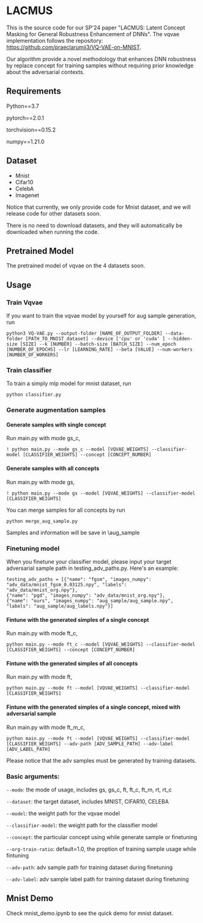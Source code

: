# LACMUS
This is the source code for our SP'24 paper "LACMUS: Latent Concept Masking for General Robustness Enhancement of DNNs". The vqvae implementation follows the repository: https://github.com/praeclarumjj3/VQ-VAE-on-MNIST.

Our algorithm provide a novel methodology that enhances DNN robustness by replace concept for training samples without requiring prior knowledge about the adversarial contexts.

## Requirements
Python==3.7

pytorch==2.0.1

torchvision==0.15.2

numpy==1.21.0

## Dataset
- Mnist
- Cifar10
- CelebA
- Imagenet

Notice that currently, we only provide code for Mnist dataset, and we will release code for other datasets soon. 

There is no need to download datasets, and they will automatically be downloaded when running the code.

## Pretrained Model 
The pretrained model of vqvae on the 4 datasets soon.

## Usage
### Train Vqvae
If you want to train the vqvae model by yourself for aug sample generation, run

```python3 VQ-VAE.py --output-folder [NAME_OF_OUTPUT_FOLDER] --data-folder [PATH_TO_MNIST_dataset] --device ['cpu' or 'cuda' ] --hidden-size [SIZE] --k [NUMBER] --batch-size [BATCH_SIZE] --num_epoch [NUMBER_OF_EPOCHS] --lr [LEARNING_RATE] --beta [VALUE] --num-workers [NUMBER_OF_WORKERS]```

### Train classifier
To train a simply mlp model for mnist dataset, run 

```python classifier.py```


### Generate augmentation samples

#### Generate samples with single concept
Run main.py with mode gs_c,

```! python main.py --mode gs_c --model [VQVAE_WEIGHTS] --classifier-model [CLASSIFIER_WEIGHTS] --concept [CONCEPT_NUMBER]```


#### Generate samples with all concepts
Run main.py with mode gs,

```! python main.py --mode gs --model [VQVAE_WEIGHTS] --classifier-model [CLASSIFIER_WEIGHTS]```

You can merge samples for all concepts by run 

```python merge_aug_sample.py```

Samples and information will be save in \aug_sample


### Finetuning model

When you finetune your classifier model, please input your target adversarial sample path in testing_adv_paths.py. Here's an example:
```
testing_adv_paths = [{"name": "fgsm", "images_numpy": "adv_data/mnist_fgsm_0.03125.npy", "labels": "adv_data/mnist_org.npy"},
{"name": "pgd", "images_numpy": "adv_data/mnist_org.npy"},
{"name": "ours", "images_numpy": "aug_sample/aug_sample.npy", "labels": "aug_sample/aug_labels.npy"}]  
```



#### Fintune with the generated simples of a single concept
Run main.py with mode ft_c,

```python main.py --mode ft_c --model [VQVAE_WEIGHTS] --classifier-model [CLASSIFIER_WEIGHTS] --concept [CONCEPT_NUMBER]```



#### Fintune with the generated simples of all concepts
Run main.py with mode ft,

```python main.py --mode ft --model [VQVAE_WEIGHTS] --classifier-model [CLASSIFIER_WEIGHTS]```



#### Fintune with the generated simples of a single concept, mixed with adversarial sample
Run main.py with mode ft_m_c,

```python main.py --mode ft --model [VQVAE_WEIGHTS] --classifier-model [CLASSIFIER_WEIGHTS] --adv-path [ADV_SAMPLE_PATH] --adv-label [ADV_LABEL_PATH]```

Please notice that the adv samples must be generated by training datasets.

### Basic arguments:
```--mode```: the mode of usage, includes gs, gs_c, ft, ft_c, ft_m, rt, rt_c

```--dataset```: the target dataset, includes MNIST, CIFAR10, CELEBA

```--model```: the weight path for the vqvae model

```--classifier-model```: the weight path for the classifier model

```--concept```: the particular concept using while generate sample or finetuning
    
```--org-train-ratio```: default=1.0, the proption of training sample usage while fintuning
    
```--adv-path```: adv sample path for training dataset during finetuning

```--adv-label```: adv sample label path for training dataset during finetuning


## Mnist Demo
Check mnist_demo.ipynb to see the quick demo for mnist dataset.